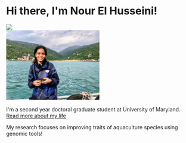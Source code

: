 # Hi there, I'm Nour El Husseini!

<img src="https://nelhusseini.github.io/images/Nour.jpg" style="display: block; margin: auto;" />

<img src="https://github.com/nelhusseini/nelhusseini.github.io/blob/main/images/Nour.jpg" alt="Nour_El-Husseini" width="250"/>

I'm a second year doctoral graduate student at University of Maryland.  [Read more about my life](https://nelhusseini.github.io/about/)

My research focuses on improving traits of aquaculture species using genomic tools!
